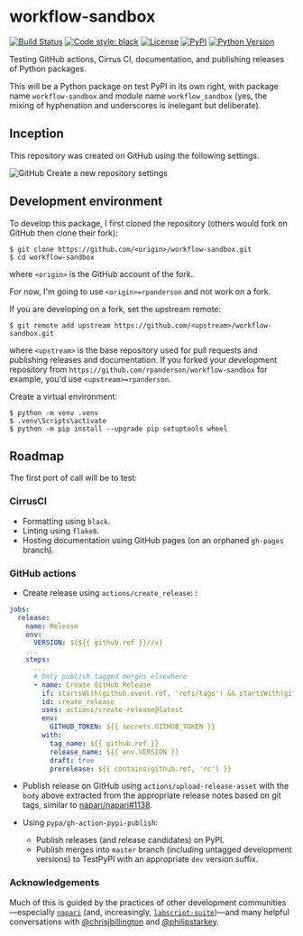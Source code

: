 # workflow-sandbox

[![Build Status](https://api.cirrus-ci.com/github/rpanderson/workflow-sandbox.svg)](https://cirrus-ci.com/rpanderson/workflow-sandbox)
[![Code style: black](https://img.shields.io/badge/code%20style-black-000000.svg)](https://github.com/python/black)
[![License](https://img.shields.io/pypi/l/workflow-sandbox.svg)](https://github.com/rpanderson/workflow-sandbox/raw/master/LICENSE)
[![PyPI](https://img.shields.io/pypi/v/workflow-sandbox.svg)](https://pypi.org/project/napari)
[![Python Version](https://img.shields.io/pypi/pyversions/workflow-sandbox.svg)](https://python.org)

Testing GitHub actions, Cirrus CI, documentation, and publishing releases of Python packages.

This will be a Python package on test PyPI in its own right, with package name `workflow-sandbox` and module name `workflow_sandbox` (yes, the mixing of hyphenation and underscores is inelegant but deliberate).

## Inception

This repository was created on GitHub using the following settings.

![GitHub Create a new repository settings](https://raw.githubusercontent.com/rpanderson/workflow-sandbox/master/docs/source/img/create_repository.png)

## Development environment

To develop this package, I first cloned the repository (others would fork on GitHub then clone their fork):
```
$ git clone https://github.com/<origin>/workflow-sandbox.git
$ cd workflow-sandbox
```
where `<origin>` is the GitHub account of the fork.

For now, I'm going to use `<origin>=rpanderson` and not work on a fork.

If you are developing on a fork, set the upstream remote:
```
$ git remote add upstream https://github.com/<upstream>/workflow-sandbox.git
```
where `<upstream>` is the base repository used for pull requests and publishing releases and documentation. If you forked your development repository from `https://github.com/rpanderson/workflow-sandbox` for example, you'd use `<upstream>=rpanderson`.

Create a virtual environment:
```
$ python -m venv .venv
$ .venv\Scripts\activate
$ python -m pip install --upgrade pip setuptools wheel
```

## Roadmap

The first port of call will be to test:

### CirrusCI

- Formatting using `black`.
- Linting using `flake8`.
- Hosting documentation using GitHub pages (on an orphaned `gh-pages` branch).

### GitHub actions

- Create release using `actions/create_release`:
:
```yaml
jobs:
  release:
    name: Release
    env:
      VERSION: ${${{ github.ref }}//v}
    ...
    steps:
      ...
      # Only publish tagged merges elsewhere
      - name: Create GitHub Release
        if: startsWith(github.event.ref, 'refs/tags') && startsWith(github.ref, 'v')
        id: create_release
        uses: actions/create-release@latest
        env:
          GITHUB_TOKEN: ${{ secrets.GITHUB_TOKEN }}
        with:
          tag_name: ${{ github.ref }}
          release_name: ${{ env.VERSION }}
          draft: true
          prerelease: ${{ contains(github.ref, 'rc') }}
```

- Publish release on GitHub using `actions/upload-release-asset` with the `body` above extracted from the appropriate release notes based on git tags, similar to [napari/napari#1138](https://github.com/napari/napari/pull/1138).

- Using `pypa/gh-action-pypi-publish`:
  - Publish releases (and release candidates) on PyPI.
  - Publish merges into `master` branch (including untagged development versions) to TestPyPI with an appropriate `dev` version suffix.

### Acknowledgements

Much of this is guided by the practices of other development communities—especially [`napari`](https://github.com/orgs/napari/people) (and, increasingly, [`labscript-suite`](https://github.com/orgs/labscript-suite/people))—and many helpful conversations with [@chrisjbillington](https://github.com/chrisjbillington) and [@philipstarkey](https://github.com/philipstarkey).

